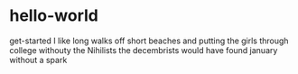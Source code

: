 # hello-world
get-started
I like long walks off short beaches and putting the girls through college
withouty the Nihilists the decembrists would have found january without a spark
